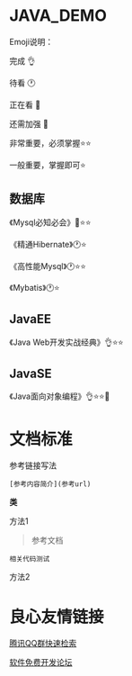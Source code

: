 # JAVA_DEMO

Emoji说明：

完成	:ok_hand:

待看	:clock1:

正在看	:eyes:

还需加强 :muscle:

非常重要，必须掌握:star::star:

一般重要，掌握即可:star:

## 数据库

《Mysql必知必会》:eyes::star::star:

《精通Hibernate》:clock1::star:

《高性能Mysql》:clock1::star::star:

《Mybatis》:clock1::star:

## JavaEE

《Java Web开发实战经典》:ok_hand::star::star:

## JavaSE

《Java面向对象编程》:ok_hand::star::star::muscle:





# 文档标准

参考链接写法

``[参考内容简介](参考url)``

**类**

方法1

>参考文档

```
相关代码测试
```

方法2

 # 良心友情链接

[腾讯QQ群快速检索](http://u.720life.cn/s/8cf73f7c)

[软件免费开发论坛](http://u.720life.cn/s/bbb01dc0)